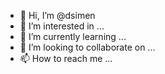 - 👋 Hi, I’m @dsimen
- 👀 I’m interested in ...
- 🌱 I’m currently learning ...
- 💞️ I’m looking to collaborate on ...
- 📫 How to reach me ...

<!---
dsimen/dsimen is a ✨ special ✨ repository because its `README.md` (this file) appears on your GitHub profile.
You can click the Preview link to take a look at your changes.
--->
